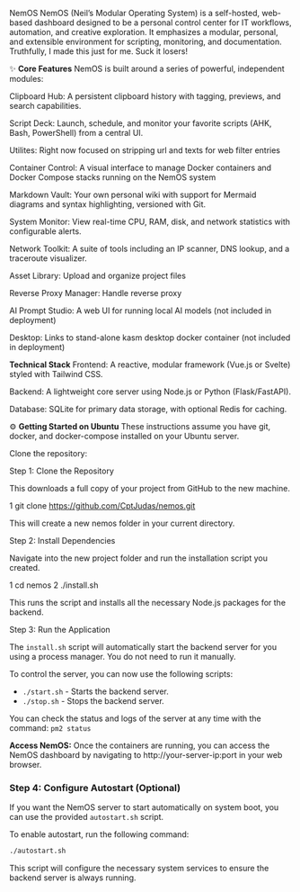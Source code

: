 NemOS 
NemOS (Neil’s Modular Operating System) is a self-hosted, web-based dashboard designed to be a personal control center for IT workflows, automation, and creative exploration. It emphasizes a modular, personal, and extensible environment for scripting, monitoring, and documentation. Truthfully, I made this just for me. Suck it losers!

✨ **Core Features**
NemOS is built around a series of powerful, independent modules:

Clipboard Hub: A persistent clipboard history with tagging, previews, and search capabilities.

Script Deck: Launch, schedule, and monitor your favorite scripts (AHK, Bash, PowerShell) from a central UI.

Utilites: Right now focused on stripping url and texts for web filter entries

Container Control: A visual interface to manage Docker containers and Docker Compose stacks running on the NemOS system

Markdown Vault: Your own personal wiki with support for Mermaid diagrams and syntax highlighting, versioned with Git.

System Monitor: View real-time CPU, RAM, disk, and network statistics with configurable alerts.

Network Toolkit: A suite of tools including an IP scanner, DNS lookup, and a traceroute visualizer.

Asset Library: Upload and organize project files

Reverse Proxy Manager: Handle reverse proxy 

AI Prompt Studio: A web UI for running local AI models (not included in deployment)

Desktop: Links to stand-alone kasm desktop docker container (not included in deployment)

**Technical Stack**
Frontend: A reactive, modular framework (Vue.js or Svelte) styled with Tailwind CSS.

Backend: A lightweight core server using Node.js or Python (Flask/FastAPI).

Database: SQLite for primary data storage, with optional Redis for caching.



⚙️ **Getting Started on Ubuntu**
These instructions assume you have git, docker, and docker-compose installed on your Ubuntu server.

Clone the repository:

  Step 1: Clone the Repository

  This downloads a full copy of your project from GitHub to the new machine.

   1 git clone https://github.com/CptJudas/nemos.git

  This will create a new nemos folder in your current directory.

  Step 2: Install Dependencies

  Navigate into the new project folder and run the installation script you created.

   1 cd nemos
   2 ./install.sh

  This runs the script and installs all the necessary Node.js packages for the backend.

  Step 3: Run the Application

  The `install.sh` script will automatically start the backend server for you using a process manager. You do not need to run it manually.

  To control the server, you can now use the following scripts:
  - `./start.sh` - Starts the backend server.
  - `./stop.sh` - Stops the backend server.

  You can check the status and logs of the server at any time with the command: `pm2 status`

**Access NemOS:**
Once the containers are running, you can access the NemOS dashboard by navigating to http://your-server-ip:port in your web browser.

### Step 4: Configure Autostart (Optional)

If you want the NemOS server to start automatically on system boot, you can use the provided `autostart.sh` script.

To enable autostart, run the following command:

```bash
./autostart.sh
```

This script will configure the necessary system services to ensure the backend server is always running.

